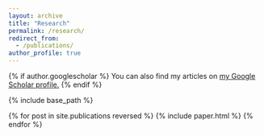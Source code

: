 ```yaml
---
layout: archive
title: "Research"
permalink: /research/
redirect_from:
  - /publications/
author_profile: true
---
```


{% if author.googlescholar %}
  You can also find my articles on <u><a href="{{author.googlescholar}}">my Google Scholar profile</a>.</u>
{% endif %}

{% include base_path %}

{% for post in site.publications reversed %}
  {% include paper.html %}
{% endfor %}
